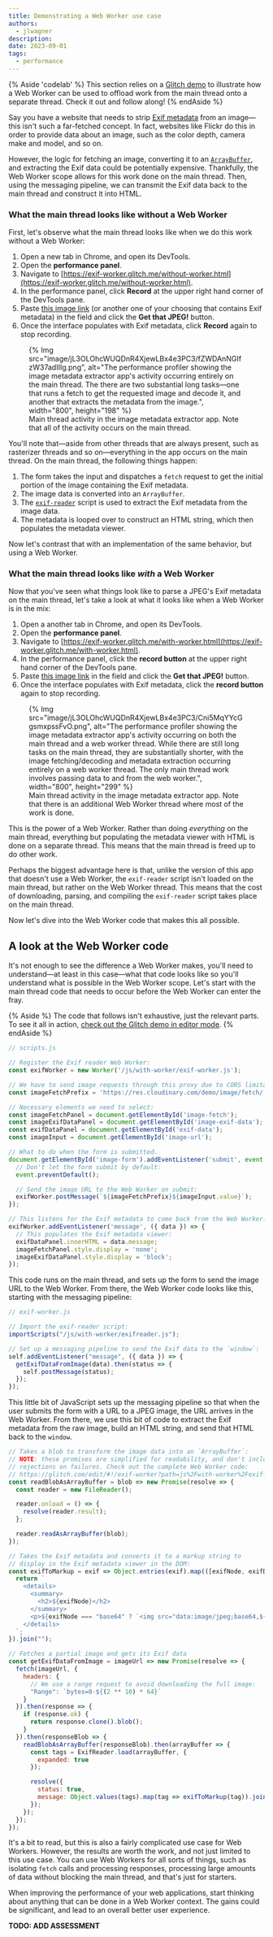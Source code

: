 ```yaml
---
title: Demonstrating a Web Worker use case
authors:
  - jlwagner
description: 
date: 2023-09-01
tags:
  - performance
---
```


{% Aside 'codelab' %}
This section relies on a [Glitch demo](https://exif-worker.glitch.me/) to illustrate how a Web Worker can be used to offload work from the main thread onto a separate thread. Check it out and follow along!
{% endAside %}

Say you have a website that needs to strip [Exif metadata](https://en.wikipedia.org/wiki/Exif) from an image—this isn't such a far-fetched concept. In fact, websites like Flickr do this in order to provide data about an image, such as the color depth, camera make and model, and so on.

However, the logic for fetching an image, converting it to an [`ArrayBuffer`](https://developer.mozilla.org/docs/Web/JavaScript/Reference/Global_Objects/ArrayBuffer), and extracting the Exif data could be potentially expensive. Thankfully, the Web Worker scope allows for this work done on the main thread. Then, using the messaging pipeline, we can transmit the Exif data back to the main thread and construct it into HTML.

### What the main thread looks like without a Web Worker

First, let's observe what the main thread looks like when we do this work without a Web Worker:

1. Open a new tab in Chrome, and open its DevTools.
2. Open the **performance panel**.
3. Navigate to [https://exif-worker.glitch.me/without-worker.html](https://exif-worker.glitch.me/without-worker.html).
4. In the performance panel, click **Record** at the upper right hand corner of the DevTools pane.
5. Paste [this image link](https://upload.wikimedia.org/wikipedia/commons/5/59/Vespula_germanica_Richard_Bartz.jpg) (or another one of your choosing that contains Exif metadata) in the field and click the **Get that JPEG!** button.
6. Once the interface populates with Exif metadata, click **Record** again to stop recording.

<figure>
  {% Img src="image/jL3OLOhcWUQDnR4XjewLBx4e3PC3/fZWDAnNGIfzW37adIIIg.png", alt="The performance profiler showing the image metadata extractor app's activity occurring entirely on the main thread. The there are two substantial long tasks—one that runs a fetch to get the requested image and decode it, and another that extracts the metadata from the image.", width="800", height="198" %}
  <figcaption>
    Main thread activity in the image metadata extractor app. Note that all of the activity occurs on the main thread.
  </figcaption>
</figure>

You'll note that—aside from other threads that are always present, such as rasterizer threads and so on—everything in the app occurs on the main thread. On the main thread, the following things happen:

1. The form takes the input and dispatches a `fetch` request to get the initial portion of the image containing the Exif metadata.
2. The image data is converted into an `ArrayBuffer`.
3. The [`exif-reader`](https://www.npmjs.com/package/exif-reader) script is used to extract the Exif metadata from the image data.
4. The metadata is looped over to construct an HTML string, which then populates the metadata viewer.

Now let's contrast that with an implementation of the same behavior, but using a Web Worker.

### What the main thread looks like _with_ a Web Worker

Now that you've seen what things look like to parse a JPEG's Exif metadata on the main thread, let's take a look at what it looks like when a Web Worker is in the mix:

1. Open a another tab in Chrome, and open its DevTools.
2. Open the **performance panel**.
3. Navigate to [https://exif-worker.glitch.me/with-worker.html](https://exif-worker.glitch.me/with-worker.html).
4. In the performance panel, click the **record button** at the upper right hand corner of the DevTools pane.
5. Paste [this image link](https://upload.wikimedia.org/wikipedia/commons/5/59/Vespula_germanica_Richard_Bartz.jpg) in the field and click the **Get that JPEG!** button.
6. Once the interface populates with Exif metadata, click the **record button** again to stop recording.

<figure>
  {% Img src="image/jL3OLOhcWUQDnR4XjewLBx4e3PC3/Cni5MqYYcGgsmxpssFvO.png", alt="The performance profiler showing the image metadata extractor app's activity occurring on both the main thread and a web worker thread. While there are still long tasks on the main thread, they are substantially shorter, with the image fetching/decoding and metadata extraction occurring entirely on a web worker thread. The only main thread work involves passing data to and from the web worker.", width="800", height="299" %}
  <figcaption>
    Main thread activity in the image metadata extractor app. Note that there is an additional Web Worker thread where most of the work is done.
  </figcaption>
</figure>

This is the power of a Web Worker. Rather than doing _everything_ on the main thread, everything but populating the metadata viewer with HTML is done on a separate thread. This means that the main thread is freed up to do other work.

Perhaps the biggest advantage here is that, unlike the version of this app that doesn't use a Web Worker, the `exif-reader` script isn't loaded on the main thread, but rather on the Web Worker thread. This means that the cost of downloading, parsing, and compiling the `exif-reader` script takes place on the main thread.

Now let's dive into the Web Worker code that makes this all possible.

## A look at the Web Worker code

It's not enough to see the difference a Web Worker makes, you'll need to understand—at least in this case—what that code looks like so you'll understand what is possible in the Web Worker scope. Let's start with the main thread code that needs to occur before the Web Worker can enter the fray.

{% Aside %}
The code that follows isn't exhaustive, just the relevant parts. To see it all in action, [check out the Glitch demo in editor mode](https://glitch.com/edit/#!/exif-worker?path=js%2Fwith-worker%2Fscripts.js%3A1%3A10).
{% endAside %}

```js
// scripts.js

// Register the Exif reader Web Worker:
const exifWorker = new Worker('/js/with-worker/exif-worker.js');

// We have to send image requests through this proxy due to CORS limitations:
const imageFetchPrefix = 'https://res.cloudinary.com/demo/image/fetch/';

// Necessary elements we need to select:
const imageFetchPanel = document.getElementById('image-fetch');
const imageExifDataPanel = document.getElementById('image-exif-data');
const exifDataPanel = document.getElementById('exif-data');
const imageInput = document.getElementById('image-url');

// What to do when the form is submitted.
document.getElementById('image-form').addEventListener('submit', event => {
  // Don't let the form submit by default:
  event.preventDefault();

  // Send the image URL to the Web Worker on submit:
  exifWorker.postMessage(`${imageFetchPrefix}${imageInput.value}`);
});

// This listens for the Exif metadata to come back from the Web Worker:
exifWorker.addEventListener('message', ({ data }) => {
  // This populates the Exif metadata viewer:
  exifDataPanel.innerHTML = data.message;
  imageFetchPanel.style.display = 'none';
  imageExifDataPanel.style.display = 'block';
});
```

This code runs on the main thread, and sets up the form to send the image URL to the Web Worker. From there, the Web Worker code looks like this, starting with the messaging pipeline:

```js
// exif-worker.js

// Import the exif-reader script:
importScripts("/js/with-worker/exifreader.js");

// Set up a messaging pipeline to send the Exif data to the `window`:
self.addEventListener("message", ({ data }) => {
  getExifDataFromImage(data).then(status => {
    self.postMessage(status);
  });
});
```

This little bit of JavaScript sets up the messaging pipeline so that when the user submits the form with a URL to a JPEG image, the URL arrives in the Web Worker. From there, we use this bit of code to extract the Exif metadata from the raw image, build an HTML string, and send that HTML back to the `window`.

```js
// Takes a blob to transform the image data into an `ArrayBuffer`:
// NOTE: these promises are simplified for readability, and don't include
// rejections on failures. Check out the complete Web Worker code:
// https://glitch.com/edit/#!/exif-worker?path=js%2Fwith-worker%2Fexif-worker.js%3A10%3A5
const readBlobAsArrayBuffer = blob => new Promise(resolve => {
  const reader = new FileReader();

  reader.onload = () => {
    resolve(reader.result);
  };

  reader.readAsArrayBuffer(blob);
});

// Takes the Exif metadata and converts it to a markup string to
// display in the Exif metadata viewer in the DOM:
const exifToMarkup = exif => Object.entries(exif).map(([exifNode, exifData]) => {
  return `
    <details>
      <summary>
        <h2>${exifNode}</h2>
      </summary>
      <p>${exifNode === "base64" ? `<img src="data:image/jpeg;base64,${exifData}">` : typeof exifData.value === "undefined" ? exifData : exifData.description || exifData.value}</p>
    </details>
  `;
}).join("");

// Fetches a partial image and gets its Exif data
const getExifDataFromImage = imageUrl => new Promise(resolve => {
  fetch(imageUrl, {
    headers: {
      // We use a range request to avoid downloading the full image:
      "Range": `bytes=0-${(2 ** 10) * 64}`
    }
  }).then(response => {
    if (response.ok) {
      return response.clone().blob();
    }
  }).then(responseBlob => {
    readBlobAsArrayBuffer(responseBlob).then(arrayBuffer => {
      const tags = ExifReader.load(arrayBuffer, {
        expanded: true
      });

      resolve({
        status: true,
        message: Object.values(tags).map(tag => exifToMarkup(tag)).join("")
      });
    });
  });
});
```

It's a bit to read, but this is also a fairly complicated use case for Web Workers. However, the results are worth the work, and not just limited to this use case. You can use Web Workers for all sorts of things, such as isolating `fetch` calls and processing responses, processing large amounts of data without blocking the main thread, and that's just for starters.

When improving the performance of your web applications, start thinking about anything that can be done in a Web Worker context. The gains could be significant, and lead to an overall better user experience.

**TODO: ADD ASSESSMENT**
